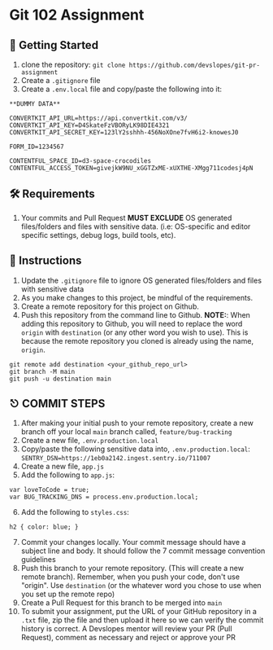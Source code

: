 # Git 102 Assignment

## 📣 Getting Started

1. clone the repository: `git clone https://github.com/devslopes/git-pr-assignment`
2. Create a `.gitignore` file
3. Create a `.env.local` file and copy/paste the following into it:

```
**DUMMY DATA**

CONVERTKIT_API_URL=https://api.convertkit.com/v3/
CONVERTKIT_API_KEY=D4SkateFzVBORyLK98DIE4321
CONVERTKIT_API_SECRET_KEY=123lY2sshhh-456NoXOne7fvH6i2-knowesJ0

FORM_ID=1234567

CONTENTFUL_SPACE_ID=d3-space-crocodiles
CONTENTFUL_ACCESS_TOKEN=givejkW9NU_xGGTZxME-xUXTHE-XMgg711codesj4pN
```

## 🛠 Requirements

1. Your commits and Pull Request **MUST EXCLUDE** OS generated files/folders and files with sensitive data. (i.e: OS-specific and editor specific settings, debug logs, build tools, etc).

## 📝 Instructions

1. Update the `.gitignore` file to ignore OS generated files/folders and files with sensitive data
2. As you make changes to this project, be mindful of the requirements.
3. Create a remote repository for this project on Github.
4. Push this repository from the command line to Github.
   **NOTE:**: When adding this repository to Github, you will need to replace the word `origin` with `destination` (or any other word you wish to use). This is because the remote repository you cloned is already using the name, `origin`.

```
git remote add destination <your_github_repo_url>
git branch -M main
git push -u destination main
```

## ⎋ COMMIT STEPS

1. After making your initial push to your remote repository, create a new branch off your local `main` branch called, `feature/bug-tracking`
2. Create a new file, `.env.production.local`
3. Copy/paste the following sensitive data into, `.env.production.local`:
   `SENTRY_DSN=https://1eb0a2142.ingest.sentry.io/711007`
4. Create a new file, `app.js`
5. Add the following to `app.js`:

```
var loveToCode = true;
var BUG_TRACKING_DNS = process.env.production.local;
```

6. Add the following to `styles.css`:

```
h2 { color: blue; }
```

7. Commit your changes locally. Your commit message should have a subject line and body. It should follow the 7 commit message convention guidelines
8. Push this branch to your remote repository. (This will create a new remote branch). Remember, when you push your code, don't use "origin". Use `destination` (or the whatever word you chose to use when you set up the remote repo)
9. Create a Pull Request for this branch to be merged into `main`
10. To submit your assignment, put the URL of your GitHub repository in a `.txt` file, zip the file and then upload it here so we can verify the commit history is correct. A Devslopes mentor will review your PR (Pull Request), comment as necessary and reject or approve your PR

